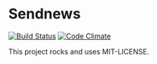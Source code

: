# Sendnews

[![Build Status](https://travis-ci.org/Soluciones/Sendnews.svg)](https://travis-ci.org/Soluciones/Sendnews)
[![Code Climate](https://codeclimate.com/github/Soluciones/Sendnews.png)](https://codeclimate.com/github/Soluciones/Sendnews)

This project rocks and uses MIT-LICENSE.
